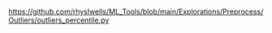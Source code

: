 https://github.com/rhyslwells/ML_Tools/blob/main/Explorations/Preprocess/Outliers/outliers_percentile.py